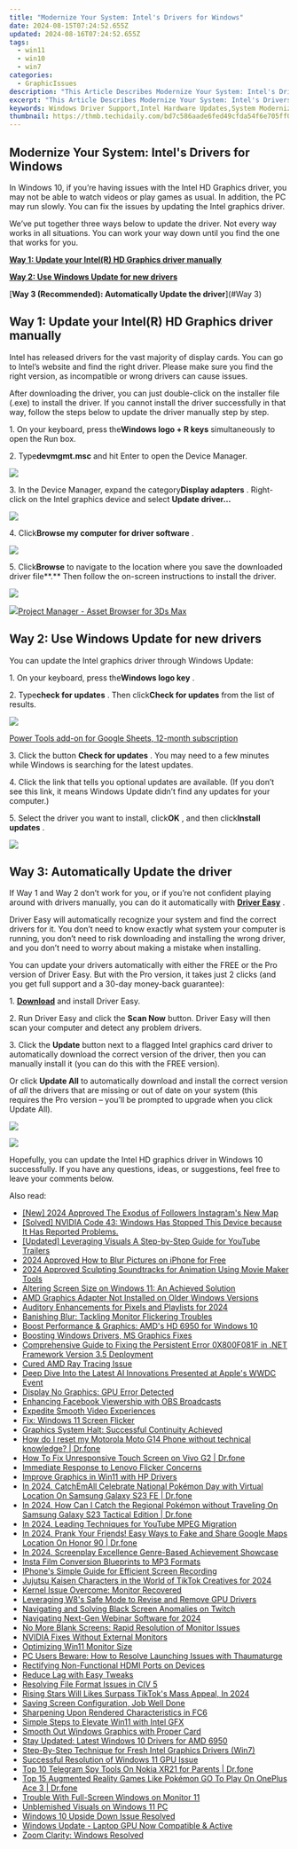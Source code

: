 ```yaml
---
title: "Modernize Your System: Intel's Drivers for Windows"
date: 2024-08-15T07:24:52.655Z
updated: 2024-08-16T07:24:52.655Z
tags:
  - win11
  - win10
  - win7
categories:
  - GraphicIssues
description: "This Article Describes Modernize Your System: Intel's Drivers for Windows"
excerpt: "This Article Describes Modernize Your System: Intel's Drivers for Windows"
keywords: Windows Driver Support,Intel Hardware Updates,System Modernization Technology,Windows Compatibility Drivers,Intel System Upgrades,Latest Intel Drivers for PCs,Enhance Windows Performance with Intel
thumbnail: https://thmb.techidaily.com/bd7c586aade6fed49cfda54f6e705ff08c3876c36db98184cb0c5aec1615decc.jpg
---
```


## Modernize Your System: Intel's Drivers for Windows

 In Windows 10, if you’re having issues with the Intel HD Graphics driver, you may not be able to watch videos or play games as usual. In addition, the PC may run slowly. You can fix the issues by updating the Intel graphics driver.

 We’ve put together three ways below to update the driver. Not every way works in all situations. You can work your way down until you find the one that works for you.

[**Way 1: Update your Intel(R) HD Graphics driver manually**](#Way1)

[**Way 2: Use Windows Update for new drivers**](#Way2)

[**Way 3 (Recommended): Automatically Update the driver**](#Way 3)

## Way 1: Update your Intel(R) HD Graphics driver manually

 Intel has released drivers for the vast majority of display cards. You can go to Intel’s website and find the right driver. Please make sure you find the right version, as incompatible or wrong drivers can cause issues.

 After downloading the driver, you can just double-click on the installer file (.exe) to install the driver. If you cannot install the driver successfully in that way, follow the steps below to update the driver manually step by step.

 1\. On your keyboard, press the**Windows logo + R keys** simultaneously to open the Run box.

 2\. Type**devmgmt.msc** and hit Enter to open the Device Manager.

![](https://www.drivereasy.com/wp-content/uploads/2015/11/run-devmgmt.msc_.jpg)

 3\. In the Device Manager, expand the category**Display adapters** . Right-click on the Intel graphics device and select **Update driver…**

![](https://images.drivereasy.com/wp-content/uploads/2018/11/img_5be1558223280.jpg)

 4\. Click**Browse my computer for driver software** .

![](https://images.drivereasy.com/wp-content/uploads/2018/11/img_5be155da629d3.jpg)

 5\. Click**Browse** to  navigate to the location where you save the downloaded driver file**.** Then follow the on-screen instructions to install the driver.

![](https://images.drivereasy.com/wp-content/uploads/2018/11/img_5be156285e534.jpg)

<!-- affiliate ads begin -->
<a href="https://secure.2checkout.com/order/checkout.php?PRODS=4709458&QTY=1&AFFILIATE=108875&CART=1"><img src="https://3d-kstudio.com/wp-content/uploads/2019/10/Project-Manager-version-3-1600x900-768x419.jpg" border="0">Project Manager - Asset Browser for 3Ds Max</a>
<!-- affiliate ads end -->
## Way 2: Use Windows Update for new drivers

You can update the Intel graphics driver through Windows Update:

 1\. On your keyboard, press the**Windows logo key** .

 2\. Type**check for updates** . Then click**Check for updates** from the list of results.

![](https://www.drivereasy.com/wp-content/uploads/2017/07/win11-search-bar-check-for-updates.jpg)
<!-- affiliate ads begin -->
<a href="https://secure.2checkout.com/order/checkout.php?PRODS=4721564&QTY=1&AFFILIATE=108875&CART=1">Power Tools add-on for Google Sheets, 12-month subscription</a>
<!-- affiliate ads end -->

 3\. Click the button **Check for updates** . You may need to a few minutes while Windows is searching for the latest updates.

 4\. Click the link that tells you optional updates are available. (If you don’t see this link, it means Windows Update didn’t find any updates for your computer.)

 5\. Select the driver you want to install, click**OK** , and then click**Install updates** .

<!-- affiliate ads begin -->
<a href="https://shop.manycam.com/order/checkout.php?PRODS=17728032&QTY=1&AFFILIATE=108875&CART=1"><img src="https://secure.avangate.com/images/merchant/8230bea7d54bcdf99cdfe85cb07313d5/mcaffbanner920x120.png" border="0"></a>
<!-- affiliate ads end -->
## **Way 3: Automatically Update the driver**

 If Way 1 and Way 2 don’t work for you, or if you’re not confident playing around with drivers manually,  you can do it automatically with **[Driver Easy](https://tools.techidaily.com/drivereasy/download/)**  .

 Driver Easy will automatically recognize your system and find the correct drivers for it. You don’t need to know exactly what system your computer is running, you don’t need to risk downloading and installing the wrong driver, and you don’t need to worry about making a mistake when installing.

 You can update your drivers automatically with either the FREE or the Pro version of Driver Easy. But with the Pro version, it takes just 2 clicks (and you get full support and a 30-day money-back guarantee):

1\. **[Download](https://tools.techidaily.com/drivereasy/download/)**   and install Driver Easy.

 2\. Run Driver Easy and click the **Scan Now**   button. Driver Easy will then scan your computer and detect any problem drivers.

 3\. Click the **Update** button next to a flagged Intel graphics card driver to automatically download the correct version of the driver, then you can manually install it (you can do this with the FREE version).

 Or click **Update All**  to automatically download and install the correct version of _all_   the drivers that are missing or out of date on your system (this requires the Pro version – you’ll be prompted to upgrade when you click Update All).

![](https://www.drivereasy.com/wp-content/uploads/2023/01/Intel-graphics-driver-7.4.jpg)
<!-- affiliate ads begin -->
<a href="https://estore.winxdvd.com/order/checkout.php?PRODS=12653853&QTY=1&AFFILIATE=108875&CART=1"><img src="https://secure.avangate.com/images/merchant/bcb41ccdc4363c6848a1d760f26c28a0/products/14_videoproc-converter-ai-box.png" border="0"></a>
<!-- affiliate ads end -->

 Hopefully, you can update the Intel HD graphics driver in Windows 10 successfully. If you have any questions, ideas, or suggestions, feel free to leave your comments below.

<ins class="adsbygoogle"
     style="display:block"
     data-ad-format="autorelaxed"
     data-ad-client="ca-pub-7571918770474297"
     data-ad-slot="1223367746"></ins>



<ins class="adsbygoogle"
     style="display:block"
     data-ad-client="ca-pub-7571918770474297"
     data-ad-slot="8358498916"
     data-ad-format="auto"
     data-full-width-responsive="true"></ins>





<span class="atpl-alsoreadstyle">Also read:</span>
<div><ul>
<li><a href="https://instagram-videos.techidaily.com/new-2024-approved-the-exodus-of-followers-instagrams-new-map/"><u>[New] 2024 Approved  The Exodus of Followers  Instagram's New Map</u></a></li>
<li><a href="https://graphic-issues.techidaily.com/solved-nvidia-code-43-windows-has-stopped-this-device-because-it-has-reported-problems/"><u>[Solved] NVIDIA Code 43: Windows Has Stopped This Device because It Has Reported Problems.</u></a></li>
<li><a href="https://facebook-video-footage.techidaily.com/updated-leveraging-visuals-a-step-by-step-guide-for-youtube-trailers/"><u>[Updated] Leveraging Visuals  A Step-by-Step Guide for YouTube Trailers</u></a></li>
<li><a href="https://some-guidance.techidaily.com/2024-approved-how-to-blur-pictures-on-iphone-for-free/"><u>2024 Approved  How to Blur Pictures on iPhone for Free</u></a></li>
<li><a href="https://extra-support.techidaily.com/2024-approved-sculpting-soundtracks-for-animation-using-movie-maker-tools/"><u>2024 Approved  Sculpting Soundtracks for Animation Using Movie Maker Tools</u></a></li>
<li><a href="https://graphic-issues.techidaily.com/altering-screen-size-on-windows-11-an-achieved-solution/"><u>Altering Screen Size on Windows 11: An Achieved Solution</u></a></li>
<li><a href="https://graphic-issues.techidaily.com/amd-graphics-adapter-not-installed-on-older-windows-versions/"><u>AMD Graphics Adapter Not Installed on Older Windows Versions</u></a></li>
<li><a href="https://extra-hints.techidaily.com/auditory-enhancements-for-pixels-and-playlists-for-2024/"><u>Auditory Enhancements for Pixels and Playlists for 2024</u></a></li>
<li><a href="https://graphic-issues.techidaily.com/banishing-blur-tackling-monitor-flickering-troubles/"><u>Banishing Blur: Tackling Monitor Flickering Troubles</u></a></li>
<li><a href="https://graphic-issues.techidaily.com/boost-performance-and-graphics-amds-hd-6950-for-windows-10/"><u>Boost Performance & Graphics: AMD's HD 6950 for Windows 10</u></a></li>
<li><a href="https://graphic-issues.techidaily.com/boosting-windows-drivers-ms-graphics-fixes/"><u>Boosting Windows Drivers, MS Graphics Fixes</u></a></li>
<li><a href="https://common-error.techidaily.com/comprehensive-guide-to-fixing-the-persistent-error-0x800f081f-in-net-framework-version-35-deployment/"><u>Comprehensive Guide to Fixing the Persistent Error 0X800F081F in .NET Framework Version 3.5 Deployment</u></a></li>
<li><a href="https://graphic-issues.techidaily.com/cured-amd-ray-tracing-issue/"><u>Cured AMD Ray Tracing Issue</u></a></li>
<li><a href="https://tech-hub.techidaily.com/deep-dive-into-the-latest-ai-innovations-presented-at-apples-wwdc-event/"><u>Deep Dive Into the Latest AI Innovations Presented at Apple's WWDC Event</u></a></li>
<li><a href="https://graphic-issues.techidaily.com/display-no-graphics-gpu-error-detected/"><u>Display No Graphics: GPU Error Detected</u></a></li>
<li><a href="https://screen-capture.techidaily.com/enhancing-facebook-viewership-with-obs-broadcasts/"><u>Enhancing Facebook Viewership with OBS Broadcasts</u></a></li>
<li><a href="https://graphic-issues.techidaily.com/expedite-smooth-video-experiences/"><u>Expedite Smooth Video Experiences</u></a></li>
<li><a href="https://graphic-issues.techidaily.com/fix-windows-11-screen-flicker/"><u>Fix: Windows 11 Screen Flicker</u></a></li>
<li><a href="https://graphic-issues.techidaily.com/graphics-system-halt-successful-continuity-achieved/"><u>Graphics System Halt: Successful Continuity Achieved</u></a></li>
<li><a href="https://techidaily.com/how-do-i-reset-my-motorola-moto-g14-phone-without-technical-knowledge-drfone-by-drfone-reset-android-reset-android/"><u>How do I reset my Motorola Moto G14 Phone without technical knowledge? | Dr.fone</u></a></li>
<li><a href="https://fix-guide.techidaily.com/how-to-fix-unresponsive-touch-screen-on-vivo-g2-drfone-by-drfone-fix-android-problems-fix-android-problems/"><u>How To Fix Unresponsive Touch Screen on Vivo G2 | Dr.fone</u></a></li>
<li><a href="https://graphic-issues.techidaily.com/immediate-response-to-lenovo-flicker-concerns/"><u>Immediate Response to Lenovo Flicker Concerns</u></a></li>
<li><a href="https://driver-install.techidaily.com/improve-graphics-in-win11-with-hp-drivers/"><u>Improve Graphics in Win11 with HP Drivers</u></a></li>
<li><a href="https://change-location.techidaily.com/in-2024-catchemall-celebrate-national-pokemon-day-with-virtual-location-on-samsung-galaxy-s23-fe-drfone-by-drfone-virtual-android/"><u>In 2024, CatchEmAll Celebrate National Pokémon Day with Virtual Location On Samsung Galaxy S23 FE | Dr.fone</u></a></li>
<li><a href="https://change-location.techidaily.com/in-2024-how-can-i-catch-the-regional-pokemon-without-traveling-on-samsung-galaxy-s23-tactical-edition-drfone-by-drfone-virtual-android/"><u>In 2024, How Can I Catch the Regional Pokémon without Traveling On Samsung Galaxy S23 Tactical Edition | Dr.fone</u></a></li>
<li><a href="https://extra-approaches.techidaily.com/in-2024-leading-techniques-for-youtube-mpeg-migration/"><u>In 2024, Leading Techniques for YouTube MPEG Migration</u></a></li>
<li><a href="https://phone-solutions.techidaily.com/in-2024-prank-your-friends-easy-ways-to-fake-and-share-google-maps-location-on-honor-90-drfone-by-drfone-virtual-android/"><u>In 2024, Prank Your Friends! Easy Ways to Fake and Share Google Maps Location On Honor 90 | Dr.fone</u></a></li>
<li><a href="https://extra-approaches.techidaily.com/in-2024-screenplay-excellence-genre-based-achievement-showcase/"><u>In 2024, Screenplay Excellence  Genre-Based Achievement Showcase</u></a></li>
<li><a href="https://instagram-videos.techidaily.com/insta-film-conversion-blueprints-to-mp3-formats/"><u>Insta Film Conversion Blueprints to MP3 Formats</u></a></li>
<li><a href="https://screen-sharing-recording.techidaily.com/iphones-simple-guide-for-efficient-screen-recording/"><u>IPhone's Simple Guide for Efficient Screen Recording</u></a></li>
<li><a href="https://tiktok-videos.techidaily.com/jujutsu-kaisen-characters-in-the-world-of-tiktok-creatives-for-2024/"><u>Jujutsu Kaisen Characters in the World of TikTok Creatives for 2024</u></a></li>
<li><a href="https://graphic-issues.techidaily.com/kernel-issue-overcome-monitor-recovered/"><u>Kernel Issue Overcome: Monitor Recovered</u></a></li>
<li><a href="https://network-issues.techidaily.com/leveraging-w8s-safe-mode-to-revise-and-remove-gpu-drivers/"><u>Leveraging W8's Safe Mode to Revise and Remove GPU Drivers</u></a></li>
<li><a href="https://graphic-issues.techidaily.com/navigating-and-solving-black-screen-anomalies-on-twitch/"><u>Navigating and Solving Black Screen Anomalies on Twitch</u></a></li>
<li><a href="https://on-screen-recording.techidaily.com/navigating-next-gen-webinar-software-for-2024/"><u>Navigating Next-Gen Webinar Software for 2024</u></a></li>
<li><a href="https://graphic-issues.techidaily.com/no-more-blank-screens-rapid-resolution-of-monitor-issues/"><u>No More Blank Screens: Rapid Resolution of Monitor Issues</u></a></li>
<li><a href="https://graphic-issues.techidaily.com/nvidia-fixes-without-external-monitors/"><u>NVIDIA Fixes Without External Monitors</u></a></li>
<li><a href="https://graphic-issues.techidaily.com/optimizing-win11-monitor-size/"><u>Optimizing Win11 Monitor Size</u></a></li>
<li><a href="https://win-blog.techidaily.com/pc-users-beware-how-to-resolve-launching-issues-with-thaumaturge/"><u>PC Users Beware: How to Resolve Launching Issues with Thaumaturge</u></a></li>
<li><a href="https://graphic-issues.techidaily.com/rectifying-non-functional-hdmi-ports-on-devices/"><u>Rectifying Non-Functional HDMI Ports on Devices</u></a></li>
<li><a href="https://graphic-issues.techidaily.com/reduce-lag-with-easy-tweaks/"><u>Reduce Lag with Easy Tweaks</u></a></li>
<li><a href="https://graphic-issues.techidaily.com/resolving-file-format-issues-in-civ-5/"><u>Resolving File Format Issues in CIV 5</u></a></li>
<li><a href="https://tiktok-clips.techidaily.com/rising-stars-will-likes-surpass-tiktoks-mass-appeal-in-2024/"><u>Rising Stars  Will Likes Surpass TikTok's Mass Appeal, In 2024</u></a></li>
<li><a href="https://graphic-issues.techidaily.com/1719818245271-saving-screen-configuration-job-well-done/"><u>Saving Screen Configuration, Job Well Done</u></a></li>
<li><a href="https://graphic-issues.techidaily.com/sharpening-upon-rendered-characteristics-in-fc6/"><u>Sharpening Upon Rendered Characteristics in FC6</u></a></li>
<li><a href="https://graphic-issues.techidaily.com/simple-steps-to-elevate-win11-with-intel-gfx/"><u>Simple Steps to Elevate Win11 with Intel GFX</u></a></li>
<li><a href="https://graphic-issues.techidaily.com/smooth-out-windows-graphics-with-proper-card/"><u>Smooth Out Windows Graphics with Proper Card</u></a></li>
<li><a href="https://graphic-issues.techidaily.com/stay-updated-latest-windows-10-drivers-for-amd-6950/"><u>Stay Updated: Latest Windows 10 Drivers for AMD 6950</u></a></li>
<li><a href="https://graphic-issues.techidaily.com/step-by-step-technique-for-fresh-intel-graphics-drivers-win7/"><u>Step-By-Step Technique for Fresh Intel Graphics Drivers (Win7)</u></a></li>
<li><a href="https://graphic-issues.techidaily.com/successful-resolution-of-windows-11-gpu-issue/"><u>Successful Resolution of Windows 11 GPU Issue</u></a></li>
<li><a href="https://android-location-track.techidaily.com/top-10-telegram-spy-tools-on-nokia-xr21-for-parents-drfone-by-drfone-virtual-android/"><u>Top 10 Telegram Spy Tools On Nokia XR21 for Parents | Dr.fone</u></a></li>
<li><a href="https://android-pokemon-go.techidaily.com/top-15-augmented-reality-games-like-pokemon-go-to-play-on-oneplus-ace-3-drfone-by-drfone-virtual-android/"><u>Top 15 Augmented Reality Games Like Pokémon GO To Play On OnePlus Ace 3 | Dr.fone</u></a></li>
<li><a href="https://graphic-issues.techidaily.com/trouble-with-full-screen-windows-on-monitor-11/"><u>Trouble With Full-Screen Windows on Monitor 11</u></a></li>
<li><a href="https://graphic-issues.techidaily.com/unblemished-visuals-on-windows-11-pc/"><u>Unblemished Visuals on Windows 11 PC</u></a></li>
<li><a href="https://graphic-issues.techidaily.com/windows-10-upside-down-issue-resolved/"><u>Windows 10 Upside Down Issue Resolved</u></a></li>
<li><a href="https://graphic-issues.techidaily.com/windows-update-laptop-gpu-now-compatible-and-active/"><u>Windows Update - Laptop GPU Now Compatible & Active</u></a></li>
<li><a href="https://graphic-issues.techidaily.com/zoom-clarity-windows-resolved/"><u>Zoom Clarity: Windows Resolved</u></a></li>
</ul></div>
